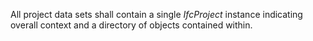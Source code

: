 All project data sets shall contain a single _IfcProject_ instance indicating overall context and a directory of objects contained within.